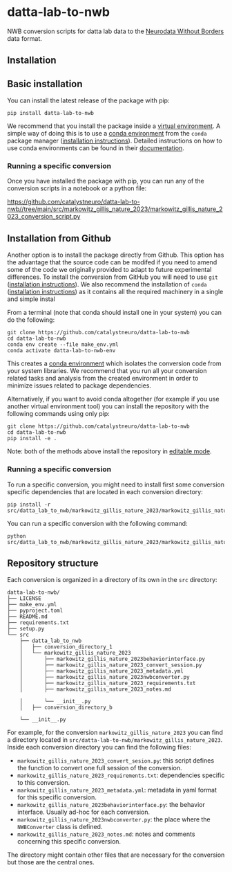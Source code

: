 # datta-lab-to-nwb
NWB conversion scripts for datta lab data to the [Neurodata Without Borders](https://nwb-overview.readthedocs.io/) data format.


## Installation
## Basic installation

You can install the latest release of the package with pip:

```
pip install datta-lab-to-nwb
```

We recommend that you install the package inside a [virtual environment](https://docs.python.org/3/tutorial/venv.html). A simple way of doing this is to use a [conda environment](https://docs.conda.io/projects/conda/en/latest/user-guide/concepts/environments.html) from the `conda` package manager ([installation instructions](https://docs.conda.io/en/latest/miniconda.html)). Detailed instructions on how to use conda environments can be found in their [documentation](https://docs.conda.io/projects/conda/en/latest/user-guide/tasks/manage-environments.html).

### Running a specific conversion
Once you have installed the package with pip, you can run any of the conversion scripts in a notebook or a python file:

https://github.com/catalystneuro/datta-lab-to-nwb//tree/main/src/markowitz_gillis_nature_2023/markowitz_gillis_nature_2023_conversion_script.py




## Installation from Github
Another option is to install the package directly from Github. This option has the advantage that the source code can be modifed if you need to amend some of the code we originally provided to adapt to future experimental differences. To install the conversion from GitHub you will need to use `git` ([installation instructions](https://github.com/git-guides/install-git)). We also recommend the installation of `conda` ([installation instructions](https://docs.conda.io/en/latest/miniconda.html)) as it contains all the required machinery in a single and simple instal

From a terminal (note that conda should install one in your system) you can do the following:

```
git clone https://github.com/catalystneuro/datta-lab-to-nwb
cd datta-lab-to-nwb
conda env create --file make_env.yml
conda activate datta-lab-to-nwb-env
```

This creates a [conda environment](https://docs.conda.io/projects/conda/en/latest/user-guide/concepts/environments.html) which isolates the conversion code from your system libraries.  We recommend that you run all your conversion related tasks and analysis from the created environment in order to minimize issues related to package dependencies.

Alternatively, if you want to avoid conda altogether (for example if you use another virtual environment tool) you can install the repository with the following commands using only pip:

```
git clone https://github.com/catalystneuro/datta-lab-to-nwb
cd datta-lab-to-nwb
pip install -e .
```

Note:
both of the methods above install the repository in [editable mode](https://pip.pypa.io/en/stable/cli/pip_install/#editable-installs).

### Running a specific conversion
To run a specific conversion, you might need to install first some conversion specific dependencies that are located in each conversion directory:
```
pip install -r src/datta_lab_to_nwb/markowitz_gillis_nature_2023/markowitz_gillis_nature_2023_requirements.txt 
```

You can run a specific conversion with the following command:
```
python src/datta_lab_to_nwb/markowitz_gillis_nature_2023/markowitz_gillis_nature_2023_conversion_script.py
```

## Repository structure
Each conversion is organized in a directory of its own in the `src` directory:

    datta-lab-to-nwb/
    ├── LICENSE
    ├── make_env.yml
    ├── pyproject.toml
    ├── README.md
    ├── requirements.txt
    ├── setup.py
    └── src
        ├── datta_lab_to_nwb
        │   ├── conversion_directory_1
        │   └── markowitz_gillis_nature_2023
        │       ├── markowitz_gillis_nature_2023behaviorinterface.py
        │       ├── markowitz_gillis_nature_2023_convert_session.py
        │       ├── markowitz_gillis_nature_2023_metadata.yml
        │       ├── markowitz_gillis_nature_2023nwbconverter.py
        │       ├── markowitz_gillis_nature_2023_requirements.txt
        │       ├── markowitz_gillis_nature_2023_notes.md

        │       └── __init__.py
        │   ├── conversion_directory_b

        └── __init__.py

 For example, for the conversion `markowitz_gillis_nature_2023` you can find a directory located in `src/datta-lab-to-nwb/markowitz_gillis_nature_2023`. Inside each conversion directory you can find the following files:

* `markowitz_gillis_nature_2023_convert_sesion.py`: this script defines the function to convert one full session of the conversion. 
* `markowitz_gillis_nature_2023_requirements.txt`: dependencies specific to this conversion.
* `markowitz_gillis_nature_2023_metadata.yml`: metadata in yaml format for this specific conversion.
* `markowitz_gillis_nature_2023behaviorinterface.py`: the behavior interface. Usually ad-hoc for each conversion.
* `markowitz_gillis_nature_2023nwbconverter.py`: the place where the `NWBConverter` class is defined.
* `markowitz_gillis_nature_2023_notes.md`: notes and comments concerning this specific conversion.

The directory might contain other files that are necessary for the conversion but those are the central ones.

